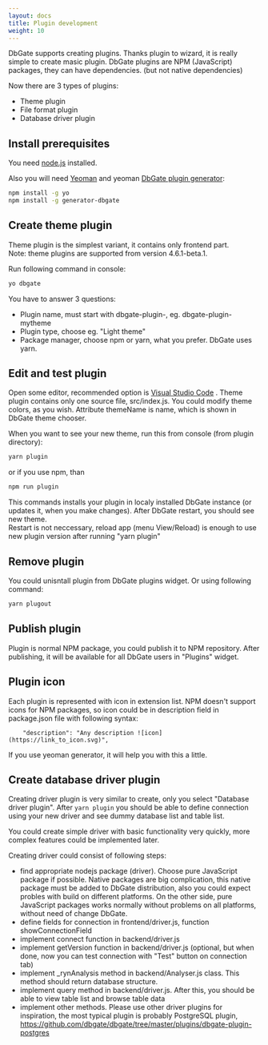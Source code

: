 ```yaml
---
layout: docs
title: Plugin development
weight: 10
---
```


DbGate supports creating plugins. Thanks plugin to wizard, it is really simple to create masic plugin. DbGate plugins are NPM (JavaScript) packages, they can have dependencies. (but not native dependencies)

Now there are 3 types of plugins:
- Theme plugin
- File format plugin
- Database driver plugin

## Install prerequisites
You need [node.js](https://nodejs.org) installed. 

Also you will need [Yeoman](https://yeoman.io/) and yeoman [DbGate plugin generator](https://www.npmjs.com/package/generator-dbgate):

```sh
npm install -g yo
npm install -g generator-dbgate
```

## Create theme plugin
Theme plugin is the simplest variant, it contains only frontend part.  
Note: theme plugins are supported from version 4.6.1-beta.1.

Run following command in console:

```sh
yo dbgate
```

You have to answer 3 questions:
- Plugin name, must start with dbgate-plugin-, eg. dbgate-plugin-mytheme
- Plugin type, choose eg. "Light theme"
- Package manager, choose npm or yarn, what you prefer. DbGate uses yarn.

## Edit and test plugin
Open some editor, recommended option is [Visual Studio Code](https://code.visualstudio.com/)  . 
Theme plugin contains only one source file, src/index.js. You could modify theme colors, as you wish. Attribute themeName is name, which is shown in DbGate theme chooser.

When you want to see your new theme, run this from console (from plugin directory):
```sh
yarn plugin
```
or if you use npm, than
```sh
npm run plugin
```
This commands installs your plugin in localy installed DbGate instance (or updates it, when you make changes). After DbGate restart, you should see new theme.  
Restart is not neccessary, reload app (menu View/Reload) is enough to use new plugin version after running "yarn plugin"

## Remove plugin
You could unisntall plugin from DbGate plugins widget. Or using following command:
```sh
yarn plugout
```

## Publish plugin
Plugin is normal NPM package, you could publish it to NPM repository. After publishing, it will be available for all DbGate users in "Plugins" widget.

## Plugin icon
Each plugin is represented with icon in extension list. NPM doesn't support icons for NPM packages, so icon could be in description field in package.json file with following syntax:

```
    "description": "Any description ![icon](https://link_to_icon.svg)",
```

If you use yeoman generator, it will help you with this a little.

## Create database driver plugin
Creating driver plugin is very similar to create, only you select "Database driver plugin". After `yarn plugin` you should be able to define connection using your new driver and see dummy database list and table list.

You could create simple driver with basic functionality very quickly, more complex features could be implemented later.

Creating driver could consist of following steps:
* find appropriate nodejs package (driver). Choose pure JavaScript package if possible. Native packages are big complication, this native package must be added to DbGate distribution, also you could expect probles with build on different platforms. On the other side, pure JavaScript packages works normally without problems on all platforms, without need of change DbGate.
* define fields for connection in frontend/driver.js, function showConnectionField
* implement connect function in backend/driver.js 
* implement getVersion function in backend/driver.js (optional, but when done, now you can test connection with "Test" button on connection tab)
* implement _rynAnalysis method in backend/Analyser.js class. This method should return database structure.
* implement query method in backend/driver.js. After this, you should be able to view table list and browse table data
* implement other methods. Please use other driver plugins for inspiration, the most typical plugin is probably PostgreSQL plugin, https://github.com/dbgate/dbgate/tree/master/plugins/dbgate-plugin-postgres
